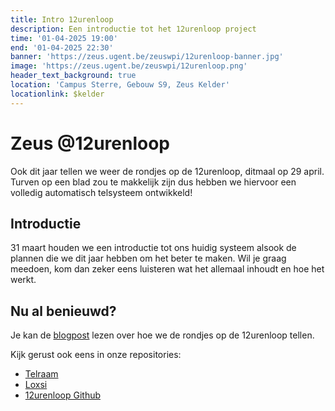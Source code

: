 ```yaml
---
title: Intro 12urenloop
description: Een introductie tot het 12urenloop project
time: '01-04-2025 19:00' 
end: '01-04-2025 22:30'
banner: 'https://zeus.ugent.be/zeuswpi/12urenloop-banner.jpg'
image: 'https://zeus.ugent.be/zeuswpi/12urenloop.png'
header_text_background: true 
location: 'Campus Sterre, Gebouw S9, Zeus Kelder' 
locationlink: $kelder
---
```


# Zeus @12urenloop 

Ook dit jaar tellen we weer de rondjes op de 12urenloop, ditmaal op 29 april. 
Turven op een blad zou te makkelijk zijn dus hebben we hiervoor een volledig automatisch telsysteem ontwikkeld!

## Introductie 

31 maart houden we een introductie tot ons huidig systeem alsook de plannen die we dit jaar hebben om het beter te maken. Wil je graag meedoen, kom dan zeker eens luisteren wat het allemaal inhoudt en hoe het werkt.

## Nu al benieuwd?

Je kan de [blogpost](https://zeus.ugent.be/blog/22-23/12urenloop/) lezen over hoe we de rondjes op de 12urenloop tellen.

Kijk gerust ook eens in onze repositories:

- [Telraam](https://github.com/12urenloop/Telraam)
- [Loxsi](https://github.com/12urenloop/Loxsi)
- [12urenloop Github](https://github.com/12urenloop)
